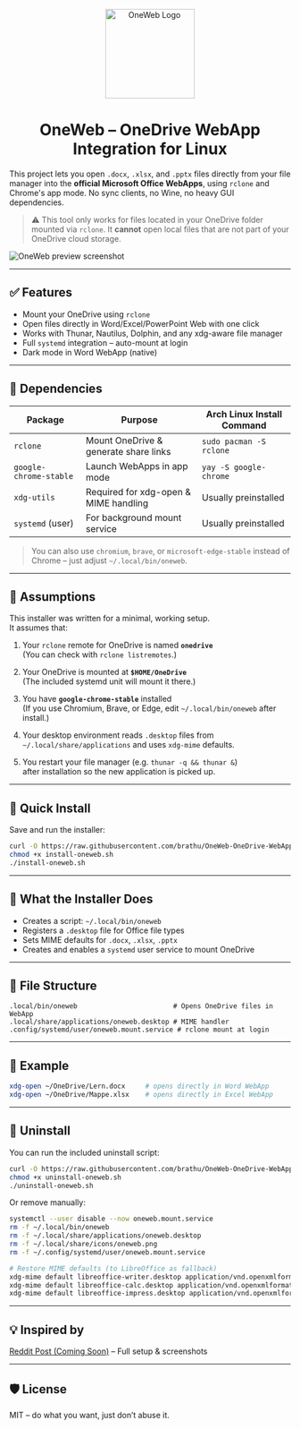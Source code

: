 <p align="center">
  <img src="https://files.catbox.moe/o397se.png" alt="OneWeb Logo" width="160"/>
</p>

<h1 align="center">OneWeb – OneDrive WebApp Integration for Linux</h1>

This project lets you open `.docx`, `.xlsx`, and `.pptx` files directly from your file manager into the **official Microsoft Office WebApps**, using `rclone` and Chrome's app mode. No sync clients, no Wine, no heavy GUI dependencies.

> ⚠️ This tool only works for files located in your OneDrive folder mounted via `rclone`. It **cannot** open local files that are not part of your OneDrive cloud storage.

![OneWeb preview screenshot](https://files.catbox.moe/ji97wl.png)

---

## ✅ Features
- Mount your OneDrive using `rclone`
- Open files directly in Word/Excel/PowerPoint Web with one click
- Works with Thunar, Nautilus, Dolphin, and any xdg-aware file manager
- Full `systemd` integration – auto-mount at login
- Dark mode in Word WebApp (native)

---

## 🧱 Dependencies

| Package               | Purpose                                   | Arch Linux Install Command               |
|-----------------------|-------------------------------------------|------------------------------------------|
| `rclone`              | Mount OneDrive & generate share links     | `sudo pacman -S rclone`                  |
| `google-chrome-stable`| Launch WebApps in app mode                | `yay -S google-chrome`                   |
| `xdg-utils`           | Required for xdg-open & MIME handling     | Usually preinstalled                     |
| `systemd` (user)      | For background mount service              | Usually preinstalled                     |

> You can also use `chromium`, `brave`, or `microsoft-edge-stable` instead of Chrome – just adjust `~/.local/bin/oneweb`.

---

## 📌 Assumptions

This installer was written for a minimal, working setup.  
It assumes that:

1. Your `rclone` remote for OneDrive is named **`onedrive`**  
   (You can check with `rclone listremotes`.)

2. Your OneDrive is mounted at **`$HOME/OneDrive`**  
   (The included systemd unit will mount it there.)

3. You have **`google-chrome-stable`** installed  
   (If you use Chromium, Brave, or Edge, edit `~/.local/bin/oneweb` after install.)

4. Your desktop environment reads `.desktop` files from  
   `~/.local/share/applications` and uses `xdg-mime` defaults.

5. You restart your file manager (e.g. `thunar -q && thunar &`)  
   after installation so the new application is picked up.

---

## 🚀 Quick Install
Save and run the installer:

```bash
curl -O https://raw.githubusercontent.com/brathu/OneWeb-OneDrive-WebApp-Integration-for-Linux/main/install-oneweb.sh
chmod +x install-oneweb.sh
./install-oneweb.sh
```

---

## 🔧 What the Installer Does
- Creates a script: `~/.local/bin/oneweb`
- Registers a `.desktop` file for Office file types
- Sets MIME defaults for `.docx`, `.xlsx`, `.pptx`
- Creates and enables a `systemd` user service to mount OneDrive

---

## 📂 File Structure
```
.local/bin/oneweb                        # Opens OneDrive files in WebApp
.local/share/applications/oneweb.desktop # MIME handler
.config/systemd/user/oneweb.mount.service # rclone mount at login
```

---

## 🧪 Example
```bash
xdg-open ~/OneDrive/Lern.docx     # opens directly in Word WebApp
xdg-open ~/OneDrive/Mappe.xlsx    # opens directly in Excel WebApp
```

---

## 🧼 Uninstall
You can run the included uninstall script:

```bash
curl -O https://raw.githubusercontent.com/brathu/OneWeb-OneDrive-WebApp-Integration-for-Linux/main/uninstall-oneweb.sh
chmod +x uninstall-oneweb.sh
./uninstall-oneweb.sh
```

Or remove manually:

```bash
systemctl --user disable --now oneweb.mount.service
rm -f ~/.local/bin/oneweb
rm -f ~/.local/share/applications/oneweb.desktop
rm -f ~/.local/share/icons/oneweb.png
rm -f ~/.config/systemd/user/oneweb.mount.service

# Restore MIME defaults (to LibreOffice as fallback)
xdg-mime default libreoffice-writer.desktop application/vnd.openxmlformats-officedocument.wordprocessingml.document
xdg-mime default libreoffice-calc.desktop application/vnd.openxmlformats-officedocument.spreadsheetml.sheet
xdg-mime default libreoffice-impress.desktop application/vnd.openxmlformats-officedocument.presentationml.presentation
```

---

## 💡 Inspired by
[Reddit Post (Coming Soon)]() – Full setup & screenshots

---

## 🛡️ License
MIT – do what you want, just don’t abuse it.
